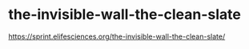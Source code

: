 # the-invisible-wall-the-clean-slate
https://sprint.elifesciences.org/the-invisible-wall-the-clean-slate/
